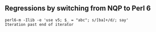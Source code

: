 ## Regressions by switching from NQP to Perl 6

```perl6
perl6-m -Ilib -e 'use v5; $_ = "abc"; s/[ba]+/d/; say'
Iteration past end of iterator
```
